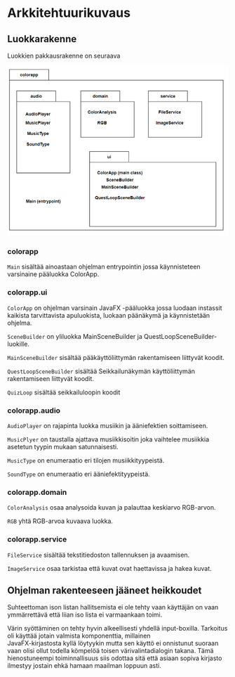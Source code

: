 # Arkkitehtuurikuvaus

## Luokkarakenne
Luokkien pakkausrakenne on seuraava

![Kaavio](pakkaus_luokkakaavio.png?raw=true "Pakkaus/Luokkakaavio")


### colorapp
``Main`` sisältää ainoastaan ohjelman entrypointin jossa käynnisteteen varsinaine pääluokka ColorApp.

### colorapp.ui
``ColorApp`` on ohjelman varsinain JavaFX -pääluokka jossa luodaan instassit kaikista tarvittavista apuluokista, luokaan päänäkymä ja käynnistetään ohjelma.  

``SceneBuilder`` on yliluokka MainSceneBuilder ja QuestLoopSceneBuilder-luokille.

``MainSceneBuilder`` sisältää pääkäyttöliittymän rakentamiseen liittyvät koodit.

``QuestLoopSceneBuilder`` sisältää Seikkailunäkymän käyttöliittymän rakentamiseen liittyvät koodit.

``QuizLoop`` sisältää seikkailuloopin koodit

### colorapp.audio

``AudioPlayer`` on rajapinta luokka musiikin ja ääniefektien soittamiseen.

``MusicPlyer`` on taustalla ajattava musiikkisoitin joka vaihtelee musiikkia asetetun tyypin mukaan satunnaisesti.

``MusicType`` on enumeraatio eri tilojen musiikkityypeistä.

``SoundType`` on enumeraatio eri ääniefektityypeistä.

### colorapp.domain

``ColorAnalysis`` osaa analysoida kuvan ja palauttaa keskiarvo RGB-arvon.  

``RGB`` yhtä RGB-arvoa kuvaava luokka.


### colorapp.service

``FileService`` sisältää tekstitiedoston tallennuksen ja avaamisen.  

``ImageService`` osaa tarkistaa että kuvat ovat haettavissa ja hakea kuvat.

## Ohjelman rakenteeseen jääneet heikkoudet

Suhteettoman ison listan hallitsemista ei ole tehty vaan käyttäjän on vaan ymmärrettävä että liian iso lista ei varmaankaan toimi.

Värin syöttäminen on tehty hyvin alkeellisesti yhdellä input-boxilla. Tarkoitus oli käyttää jotain valmista komponenttia, millainen  
JavaFX-kirjastosta kyllä löytyykin mutta sen käyttö ei onnistunut suoraan vaan olisi ollut todella kömpelöä toisen värivalintadialogin takana.  Tämä hienostuneempi toiminnallisuus siis odottaa sitä että asiaan sopiva kirjasto ilmestyy jostain ehkä hamaan maailman loppuun asti.
